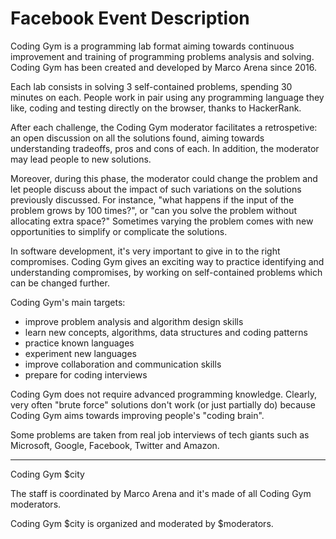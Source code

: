 ﻿# Facebook Event Description

Coding Gym is a programming lab format aiming towards continuous improvement and training of programming problems analysis and solving. Coding Gym has been created and developed by Marco Arena since 2016.

Each lab consists in solving 3 self-contained problems, spending 30 minutes on each. People work in pair using any programming language they like, coding and testing directly on the browser, thanks to HackerRank.

After each challenge, the Coding Gym moderator facilitates a retrospetive: an open discussion on all the solutions found, aiming towards understanding tradeoffs, pros and cons of each. In addition, the moderator may lead people to new solutions. 

Moreover, during this phase, the moderator could change the problem and let people discuss about the impact of such variations on the solutions previously discussed. For instance, "what happens if the input of the problem grows by 100 times?", or "can you solve the problem without allocating extra space?" Sometimes varying the problem comes with new opportunities to simplify or complicate the solutions.

In software development, it's very important to give in to the right compromises. Coding Gym gives an exciting way to practice identifying and understanding compromises, by working on self-contained problems which can be changed further.

Coding Gym's main targets:
- improve problem analysis and algorithm design skills
- learn new concepts, algorithms, data structures and coding patterns
- practice known languages
- experiment new languages
- improve collaboration and communication skills
- prepare for coding interviews

Coding Gym does not require advanced programming knowledge. Clearly, very often "brute force" solutions don't work (or just partially do) because Coding Gym aims towards improving people's "coding brain".

Some problems are taken from real job interviews of tech giants such as Microsoft, Google, Facebook, Twitter and Amazon.

------------------
Coding Gym $city

The staff is coordinated by Marco Arena and it's made of all Coding Gym moderators.

Coding Gym $city is organized and moderated by $moderators.